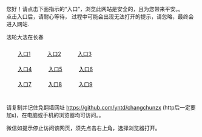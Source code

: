 您好！请点击下面指示的“入口”，浏览此网站是安全的，且为您带来平安。。 <br/>
点击入口后，请耐心等待， 过程中可能会出现无法打开的提示，请忽略，最终会进入网站. </br>

法轮大法在长春<br/>
<div style="padding:10px"><a style="margin:20px" target="_blank" href="https://d32qaneffzy8se.cloudfront.net/2Qpsp?lcqqpb" id="ccLink1" rel="nofollow">入口1</a> <a target="_blank" style="margin:20px" href="https://d3r3pk4t9d5dg3.cloudfront.net/2Qpsp?ktootatc" id="ccLink2" rel="nofollow">入口2</a> <a style="margin:20px" target="_blank" href="https://d3fy8xcqer1tek.cloudfront.net/2Qpsp?xwsmzua" id="ccLink3" rel="nofollow">入口3</a></div>

<div style="padding:10px" ><a style="margin:20px" target="_blank" href="https://d32qaneffzy8se.cloudfront.net/2Qpsp?lcqqpb" id="ccLink4" rel="nofollow">入口4</a> <a style="margin:20px" href="https://d3r3pk4t9d5dg3.cloudfront.net/2Qpsp?ktootatc" target="_blank" id="ccLink5" rel="nofollow">入口5</a> <a style="margin:20px" href="https://d3fy8xcqer1tek.cloudfront.net/2Qpsp?xwsmzua" target="_blank" id="ccLink6" rel="nofollow">入口6</a></div>

<div style="padding:10px"><a style="margin:20px" target="_blank" href="https://d32qaneffzy8se.cloudfront.net/2Qpsp?lcqqpb" id="ccLink7" rel="nofollow">入口7</a> <a style="margin:20px" href="https://d3r3pk4t9d5dg3.cloudfront.net/2Qpsp?ktootatc" target="_blank" id="ccLink8" rel="nofollow">入口8</a> <a style="margin:20px" target="_blank" href="https://d3fy8xcqer1tek.cloudfront.net/2Qpsp?xwsmzua" id="ccLink9" rel="nofollow">入口9</a></div>

<br/>



请复制并记住免翻墙网址 https://github.com/yntd/changchunzx (http后一定要加s)，在电脑或手机的浏览器均可访问。。<br/>

微信如提示停止访问该网页，须先点击右上角，选择浏览器打开。
